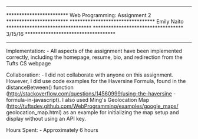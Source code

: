*******************************************************************************
************************ Web Programming: Assignment 2 ************************
********************************* Emily Naito *********************************
*********************************** 3/15/16 ***********************************
*******************************************************************************

Implementation:
	- All aspects of the assignment have been implemented correctly, including
	  the homepage, resume, bio, and redirection from the Tufts CS webpage

Collaboration:
	- I did not collaborate with anyone on this assignment. However, I did use
	  code examples for the Haversine Formula, found in the distanceBetween() 
	  function (http://stackoverflow.com/questions/14560999/using-the-haversine
	  -formula-in-javascript). I also used Ming's Geolocation Map 
	  (http://tuftsdev.github.com/WebProgramming/examples/google_maps/
	  geolocation_map.html) as an example for initializing the map setup and
	  display without using an API key.

Hours Spent:
	- Approximately 6 hours